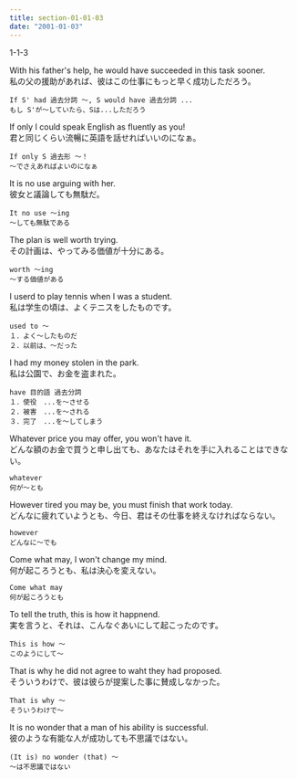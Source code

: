 ```yaml
---
title: section-01-01-03
date: "2001-01-03"
---
```


1-1-3

<!-- end -->

With his father's help, he would have succeeded in this task sooner.  
私の父の援助があれば、彼はこの仕事にもっと早く成功しただろう。  

```
If S' had 過去分詞 ～, S would have 過去分詞 ...
もし S'が～していたら、Sは...しただろう
```

If only I could speak English as fluently as you!  
君と同じくらい流暢に英語を話せればいいのになぁ。  

```
If only S 過去形 ～！
～でさえあればよいのになぁ
```

It is no use arguing with her.  
彼女と議論しても無駄だ。  

```
It no use ～ing
～しても無駄である
```

The plan is well worth trying.  
その計画は、やってみる価値が十分にある。  

```
worth ～ing
～する価値がある
```

I userd to play tennis when I was a student.  
私は学生の頃は、よくテニスをしたものです。  

```
used to ～
１．よく～したものだ
２．以前は、～だった
```

I had my money stolen in the park.  
私は公園で、お金を盗まれた。  

```
have 目的語 過去分詞
１．使役　...を～させる
２．被害　...を～される
３．完了　...を～してしまう
```

Whatever price you may offer, you won't have it.  
どんな額のお金で買うと申し出ても、あなたはそれを手に入れることはできない。  

```
whatever
何が～とも
```

However tired you may be, you must finish that work today.  
どんなに疲れていようとも、今日、君はその仕事を終えなければならない。  

```
however
どんなに～でも
```

Come what may, I won't change my mind.  
何が起ころうとも、私は決心を変えない。  

```
Come what may
何が起ころうとも
```

To tell the truth, this is how it happnend.  
実を言うと、それは、こんなぐあいにして起こったのです。  

```
This is how ～
このようにして～
```

That is why he did not agree to waht they had proposed.  
そういうわけで、彼は彼らが提案した事に賛成しなかった。  

```
That is why ～
そういうわけで～
```

It is no wonder that a man of his ability is successful.  
彼のような有能な人が成功しても不思議ではない。  

```
(It is) no wonder (that) ～
～は不思議ではない
```
